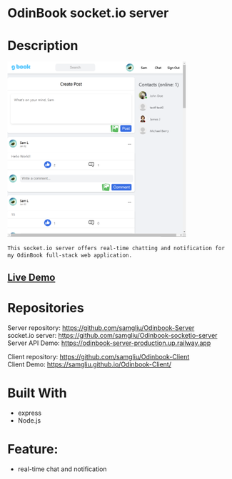 # OdinBook socket.io server

# Description

[<img alt="" width="400px" src="https://github.com/samgliu/Odinbook-Server/raw/main/images/odinBook.png" />](https://samgliu.github.io/Odinbook-Client/)

    This socket.io server offers real-time chatting and notification for my OdinBook full-stack web application.

[<h2>Live Demo</h2>](https://samgliu.github.io/Odinbook-Client/)

# Repositories

Server repository: https://github.com/samgliu/Odinbook-Server  
socket.io server: https://github.com/samgliu/Odinbook-socketio-server  
Server API Demo: https://odinbook-server-production.up.railway.app

Client repository: https://github.com/samgliu/Odinbook-Client  
Client Demo: https://samgliu.github.io/Odinbook-Client/

# Built With

- express
- Node.js

# Feature:

- real-time chat and notification
